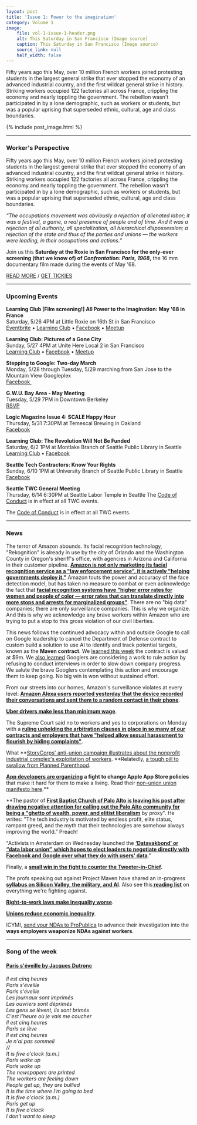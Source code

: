 ```yaml
---
layout: post
title: 'Issue 1: Power to the imagination'
category: Volume 1
image:
    file: vol-1-issue-1-header.png
    alt: This Saturday in San Francisco (Image source)
    caption: This Saturday in San Francisco (Image source)
    source_link: null
    half_width: false
---
```


<!-- Content imported from: http://eepurl.com/dvSNkj -->

Fifty years ago this May, over 10 million French workers joined protesting students in the largest general strike that ever stopped the economy of an advanced industrial country, and the first wildcat general strike in history. Striking workers occupied 122 factories all across France, crippling the economy and nearly toppling the government. The rebellion wasn't participated in by a lone demographic, such as workers or students, but was a popular uprising that superseded ethnic, cultural, age and class boundaries.

<!--excerpt-->

{% include post_image.html %}

***

### Worker's Perspective

Fifty years ago this May, over 10 million French workers joined protesting students in the largest general strike that ever stopped the economy of an advanced industrial country, and the first wildcat general strike in history. Striking workers occupied 122 factories all across France, crippling the economy and nearly toppling the government. The rebellion wasn't participated in by a lone demographic, such as workers or students, but was a popular uprising that superseded ethnic, cultural, age and class boundaries.  
  
_“The occupations movement was obviously a rejection of alienated labor; it was a festival, a game, a real presence of people and of time. And it was a rejection of all authority, all specialization, all hierarchical dispossession; a rejection of the state and thus of the parties and unions — the workers were leading, in their occupations and actions.”_  
  
Join us this **Saturday at the Roxie in San Francisco for the only-ever screening (that we know of) of&nbsp;_Confrontation: Paris, 1968_,** the 16 mm documentary film made during the events of May '68. **&nbsp;**  
  
[READ MORE](https://sites.google.com/view/tech-workers-coalition/topics/all-power-to-the-imagination) / [GET TICKIES](https://www.eventbrite.com/e/confrontation-paris-1968-matinee-tickets-46098673373)

***

###  Upcoming Events

**Learning Club [Film screening!] All Power to the Imagination: May '68 in France**  
Saturday, 5/26 4PM at Little Roxie on 16th St in San Francisco  
[Eventbrite](https://eventbrite.com/e/confrontation-paris-1968-matinee-tickets-46098673373) • [Learning Club](https://sites.google.com/view/tech-workers-coalition/topics/all-power-to-the-imagination) • [Facebook](https://www.facebook.com/events/770159013181800/) • [Meetup](https://www.meetup.com/Tech-Workers-Coalition/events/250809771/)  
  
**Learning Club: Pictures of a Gone City**  
Sunday, 5/27 4PM at Unite Here Local 2 in San Francisco  
[Learning Club](https://sites.google.com/view/tech-workers-coalition/topics/pictures-of-a-gone-city) • [Facebook](https://www.facebook.com/events/173737103329105/) • [Meetup](https://www.meetup.com/Tech-Workers-Coalition/events/250800371/)  
  
**Stepping to Google: Two-day March**  
Monday, 5/28 through Tuesday, 5/29 marching from San Jose to the Mountain View Googleplex  
[Facebook&nbsp;](https://www.facebook.com/events/2185643841659707/)  
  
**G.W.U. Bay Area - May Meeting**  
Tuesday, 5/29 7PM in Downtown Berkeley  
[RSVP](https://docs.google.com/forms/d/e/1FAIpQLSfaFswFpnR0oMIfSLEMtMC5fqaJLhQgVtnxObzZD9pvYnqMYQ/viewform)  
  
**Logic Magazine Issue 4: SCALE Happy Hour**  
Thursday, 5/31 7:30PM at Temescal Brewing in Oakland  
[Facebook](https://www.facebook.com/events/193891647908882/)  
  
**Learning Club: The Revolution Will Not Be Funded**  
Saturday, 6/2 1PM at Montlake Branch of Seattle Public Library in Seattle  
[Learning Club](https://sites.google.com/view/tech-workers-coalition/topics/the-revolution-will-not-be-funded?authuser=0) • [Facebook](https://www.facebook.com/events/193891647908882/)&nbsp;  
  
**Seattle Tech Contractors: Know Your Rights**  
Sunday, 6/10 1PM at University Branch of Seattle Public Library in Seattle  
[Facebook](https://www.facebook.com/events/194344231207737/)&nbsp;  
  
**Seattle TWC General Meeting**  
Thursday, 6/14 6:30PM at Seattle Labor Temple in Seattle The [Code of Conduct](https://techworkerscoalition.org/community-guide/) is in effect at all TWC events.

The [Code of Conduct](https://techworkerscoalition.org/community-guide/) is in effect at all TWC events.

***

###  News

The terror of Amazon abounds. Its facial recognition technology, "Rekognition" is already in use by the city of Orlando and the Washington County in Oregon's sheriff's office, with agencies in Arizona and California in their customer pipeline. [**Amazon is not only marketing its facial recognition service as a "law enforcement service", it is actively "helping governments deploy it."**](https://www.aclunc.org/blog/amazon-teams-law-enforcement-deploy-dangerous-new-face-recognition-technology) Amazon touts the power and accuracy of the face detection model, but has taken no measure to combat or even acknowledge the fact that [**facial recognition systems have "higher error rates for women and people of color — error rates that can translate directly into more stops and arrests for marginalized groups"**](https://www.theverge.com/2018/5/23/17384632/amazon-rekognition-facial-recognition-racial-bias-audit-data). There&nbsp;are no "big data" companies; there are only surveillance companies. This is why we organize. And this is why we acknowledge any brave workers within Amazon who are trying to put a stop to this gross violation of our civil liberties.&nbsp;  
  
This news follows the continued advocacy within and outside Google to call on Google leadership to cancel the Department of Defense contract to custom build a solution to use AI to identify and track potential targets, known as the **Maven contract**. We [learned this week](https://gizmodo.com/the-pentagons-controversial-drone-ai-imaging-project-ex-1826046321)&nbsp;the contract is valued at $9m. We [also learned](https://www.wired.com/story/the-line-between-big-tech-and-defense-work/) Googlers are considering a work to rule action by refusing to conduct interviews in order to slow down company progress. We salute the brave Googlers contemplating this action and encourage them to keep going. No big win is won without sustained effort.&nbsp;&nbsp;  
  
From our streets into our homes, Amazon's surveillance violates at every level: [**Amazon Alexa users reported yesterday that the device recorded their conversations and sent them to a random contact in their phone**](https://www.kiro7.com/news/local/woman-says-her-amazon-device-recorded-private-conversation-sent-it-out-to-random-contact/755507974).&nbsp;  
  
[**Uber drivers make less than minimum wage**](http://www.chicagotribune.com/business/ct-biz-uber-driver-wages-20180518-story.html).  
  
The Supreme Court said no to workers and yes to corporations on Monday with a [**ruling upholding the arbitration clauses in place in so many of our contracts and employers that have "helped allow sexual harassment to flourish by hiding complaints"**](https://www.wired.com/story/supreme-court-rules-against-workers-in-arbitration-case/).  
  
What **[StoryCorps' anti-union campaign illustrates about the nonprofit industrial complex's exploitation of workers](https://www.thenation.com/article/the-aggressive-anti-union-campaign-at-storycorps/).&nbsp;**Relatedly, [a tough pill to swallow from Planned Parenthood](https://theintercept.com/2018/05/23/planned-parenthood-union-nlrb/).  
  
**[App developers are organizing](https://www.propublica.org/getinvolved/nondisclosure-agreements-employer-secrecy-nda) a fight to change Apple App Store policies** that make it hard for them to make a living. Read their [non-union union manifesto here](https://www.thedevelopersunion.org/).**

**The pastor of&nbsp;[**First Baptist Church of Palo Alto is leaving his post after drawing negative attention for calling out the Palo Alto community for being a "ghetto of wealth, power, and elitist liberalism**](https://www.theguardian.com/technology/2018/may/22/silicon-valley-pastor-gregory-stevens-wealth-liberals) by proxy". He writes: "The tech industry is motivated by endless profit, elite status, rampant greed, and the myth that their technologies are somehow always improving the world.” Preach!  
  
"Activists in Amsterdam on Wednesday launched the [**‘Datavakbond’ or “data labor union”, which hopes to elect leaders to negotiate directly with Facebook and Google over what they do with users’ data**](https://www.reuters.com/article/us-netherlands-tech-data-labour-union/facebook-users-unite-data-labour-union-launches-in-netherlands-idUSKCN1IO2M3)."  
  
Finally, a **[small win in the fight to counter the Tweeter-in-Chief](https://www.nytimes.com/2018/05/23/business/media/trump-twitter-block.html).&nbsp;**  
  
The profs speaking out against Project Maven have shared an in-progress [**syllabus on Silicon Valley, the military, and AI**](http://%22Activists%20in%20Amsterdam%20on%20Wednesday%20launched%20the%20%E2%80%98Datavakbond%E2%80%99%20or%20%E2%80%9Cdata%20labor%20union%E2%80%9D,%20which%20hopes%20to%20elect%20leaders%20to%20negotiate%20directly%20with%20Facebook%20and%20Google%20over%20what%20they%20do%20with%20users%E2%80%99%20data.%22). Also see this[**&nbsp;reading list**](http://www.nybooks.com/articles/2018/05/24/big-brother-goes-digital/) on everything we're fighting against.  
  
[**Right-to-work laws make inequality worse**](https://www.thestreet.com/amp/personal-finance/right-to-work-laws-make-inequality-worse-14592633).  
  
[**Unions reduce economic inequality**](https://www.thenation.com/article/there-is-power-in-a-union/).  
  
ICYMI, [send your NDAs to ProPublica](https://www.propublica.org/getinvolved/nondisclosure-agreements-employer-secrecy-nda) to advance their investigation into the **ways employers weaponize NDAs against workers**.

***

### Song of the week

#### [Paris s'éveille by Jacques Dutronc](https://www.youtube.com/watch?v=7whXkifG_ms)

_Il est cinq heures_<br>
_Paris s'éveille_<br>
_Paris s'éveille_<br>
_Les journaux sont imprimés_<br>
_Les ouvriers sont déprimés_<br>
_Les gens se lèvent, ils sont brimés_<br>
_C'est l'heure où je vais me coucher_<br>
_Il est cinq heures_<br>
_Paris se lève_<br>
_Il est cinq heures_<br>
_Je n'ai pas sommeil_<br>
_//_<br>
_It is five o'clock (a.m.)_<br>
_Paris wake up_<br>
_Paris wake up_<br>
_The newspapers are printed_<br>
_The workers are feeling down_<br>
_People get up, they are bullied_<br>
_It is the time where I’m going to bed_<br>
_It is five o'clock (a.m.)_<br>
_Paris get up_<br>
_It is five o'clock_<br>
_I don’t want to sleep_<br>
